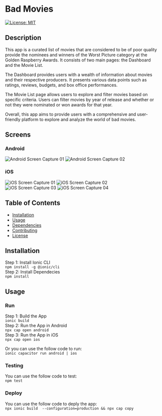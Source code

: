 # Bad Movies

[![License: MIT](https://img.shields.io/badge/License-MIT-blue.svg)](https://opensource.org/licenses/MIT)

## Description

This app is a curated list of movies that are considered to be of poor quality provide the nominees and winners of the Worst Picture category at the Golden Raspberry Awards. It consists of two main pages: the Dashboard and the Movie List.

The Dashboard provides users with a wealth of information about movies and their respective producers. It presents various data points such as ratings, reviews, budgets, and box office performances.

The Movie List page allows users to explore and filter movies based on specific criteria. Users can filter movies by year of release and whether or not they were nominated or won awards for that year.

Overall, this app aims to provide users with a comprehensive and user-friendly platform to explore and analyze the world of bad movies.

## Screens

### Android

![Android Screen Capture 01](/captures/screen_android01.png)
![Android Screen Capture 02](/captures/screen_android02.png)

### iOS

![iOS Screen Capture 01](/captures/screen_ios1.png)
![iOS Screen Capture 02](/captures/screen_ios2.png)
![iOS Screen Capture 03](/captures/screen_ios3.png)
![iOS Screen Capture 04](/captures/screen_ios4.png)

## Table of Contents

- [Installation](#installation)
- [Usage](#usage)
- [Dependencies](#dependencies)
- [Contributing](#contributing)
- [License](#license)

## Installation

Step 1: Install Ionic CLI  
`npm install -g @ionic/cli`  
Step 2: Install Dependecies  
`npm install`

## Usage

### Run

Step 1: Build the App  
`ionic build`  
Step 2: Run the App in Android  
`npx cap open android`  
Step 3: Run the App in iOS  
`npx cap open ios`

Or you can use the follow code to run:  
`ionic capacitor run android | ios`

### Testing

You can use the follow code to test:  
`npm test`

### Deploy

You can use the follow code to deply the app:  
`npx ionic build  --configuration=production && npx cap copy`

